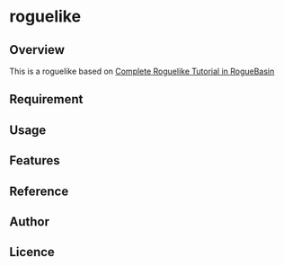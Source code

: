 # roguelike

## Overview

This is a roguelike based on [Complete Roguelike Tutorial in RogueBasin](https://www.roguebasin.com/index.php/Complete_Roguelike_Tutorial,_using_python%2Blibtcod)

## Requirement


## Usage


## Features


## Reference


## Author


## Licence

